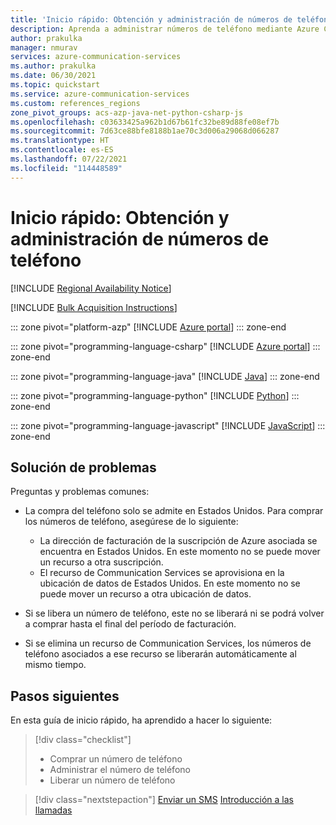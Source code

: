 ```yaml
---
title: 'Inicio rápido: Obtención y administración de números de teléfono mediante Azure Communication Services'
description: Aprenda a administrar números de teléfono mediante Azure Communication Services.
author: prakulka
manager: nmurav
services: azure-communication-services
ms.author: prakulka
ms.date: 06/30/2021
ms.topic: quickstart
ms.service: azure-communication-services
ms.custom: references_regions
zone_pivot_groups: acs-azp-java-net-python-csharp-js
ms.openlocfilehash: c03633425a962b1d67b61fc32be89d88fe08ef7b
ms.sourcegitcommit: 7d63ce88bfe8188b1ae70c3d006a29068d066287
ms.translationtype: HT
ms.contentlocale: es-ES
ms.lasthandoff: 07/22/2021
ms.locfileid: "114448589"
---
```

# <a name="quickstart-get-and-manage-phone-numbers"></a>Inicio rápido: Obtención y administración de números de teléfono

[!INCLUDE [Regional Availability Notice](../../includes/regional-availability-include.md)]

[!INCLUDE [Bulk Acquisition Instructions](../../includes/phone-number-special-order.md)]

::: zone pivot="platform-azp"
[!INCLUDE [Azure portal](./includes/phone-numbers-portal.md)]
::: zone-end

::: zone pivot="programming-language-csharp"
[!INCLUDE [Azure portal](./includes/phone-numbers-net.md)]
::: zone-end

::: zone pivot="programming-language-java"
[!INCLUDE [Java](./includes/phone-numbers-java.md)]
::: zone-end

::: zone pivot="programming-language-python"
[!INCLUDE [Python](./includes/phone-numbers-python.md)]
::: zone-end

::: zone pivot="programming-language-javascript"
[!INCLUDE [JavaScript](./includes/phone-numbers-js.md)]
::: zone-end

## <a name="troubleshooting"></a>Solución de problemas

Preguntas y problemas comunes:

- La compra del teléfono solo se admite en Estados Unidos. Para comprar los números de teléfono, asegúrese de lo siguiente:
  - La dirección de facturación de la suscripción de Azure asociada se encuentra en Estados Unidos. En este momento no se puede mover un recurso a otra suscripción.
  - El recurso de Communication Services se aprovisiona en la ubicación de datos de Estados Unidos. En este momento no se puede mover un recurso a otra ubicación de datos.

- Si se libera un número de teléfono, este no se liberará ni se podrá volver a comprar hasta el final del período de facturación.

- Si se elimina un recurso de Communication Services, los números de teléfono asociados a ese recurso se liberarán automáticamente al mismo tiempo.

## <a name="next-steps"></a>Pasos siguientes

En esta guía de inicio rápido, ha aprendido a hacer lo siguiente:

> [!div class="checklist"]
> * Comprar un número de teléfono
> * Administrar el número de teléfono
> * Liberar un número de teléfono

> [!div class="nextstepaction"]
> [Enviar un SMS](../telephony-sms/send.md)
> [Introducción a las llamadas](../voice-video-calling/getting-started-with-calling.md)
